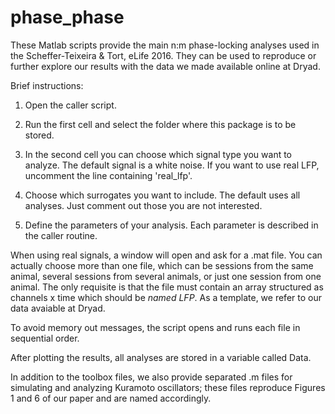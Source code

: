# phase_phase

These Matlab scripts provide the main n:m phase-locking analyses used in the Scheffer-Teixeira & Tort, eLife 2016.
They can be used to reproduce or further explore our results with the data we made available online at Dryad. 

Brief instructions:

1) Open the caller script.

2) Run the first cell and select the folder where this package is to be stored.

3) In the second cell you can choose which signal type you want to analyze.
The default signal is a white noise. If you want to use real LFP, uncomment the
line containing 'real_lfp'. 

4) Choose which surrogates you want to include. The default uses all analyses.
Just comment out those you are not interested.

5) Define the parameters of your analysis. Each parameter is described in the caller routine.

When using real signals, a window will open and ask for a .mat file. You can actually
choose more than one file, which can be sessions from the same animal, several sessions
from several animals, or just one session from one animal. The only requisite is that
the file must contain an array structured as channels x time which should be  *named LFP*. 
As a template, we refer to our data avaiable at Dryad.

To avoid memory out messages, the script opens and runs each file in sequential order.

After plotting the results, all analyses are stored in a variable called Data.

In addition to the toolbox files, we also provide separated .m files for simulating and analyzing Kuramoto oscillators; these files reproduce Figures 1 and 6 of our paper and are named accordingly.  

